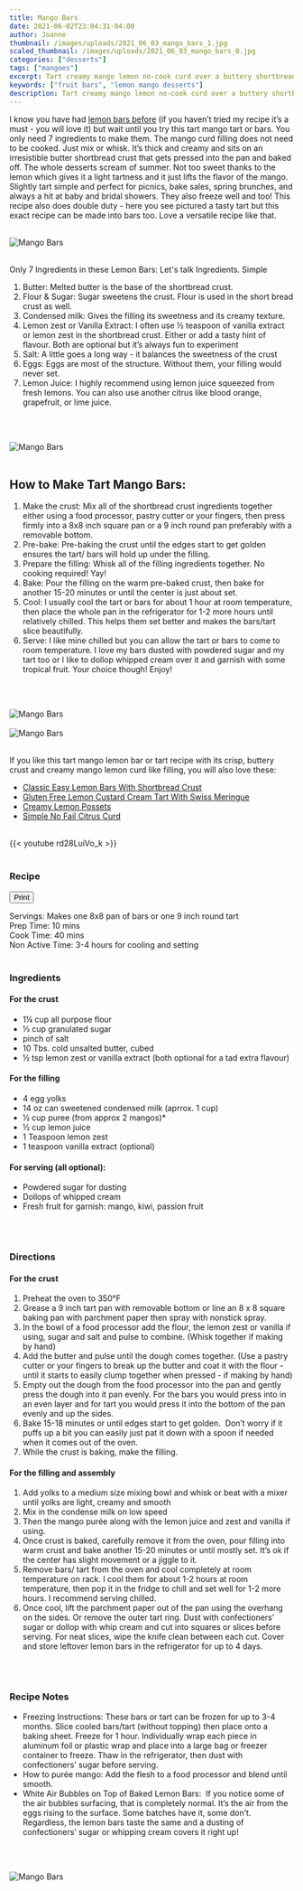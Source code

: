 ```yaml
---
title: Mango Bars
date: 2021-06-02T23:04:31-04:00
author: Joanne
thumbnail: /images/uploads/2021_06_03_mango_bars_1.jpg
scaled_thumbnail: /images/uploads/2021_06_03_mango_bars_0.jpg
categories: ["desserts"]
tags: ["mangoes"]
excerpt: Tart creamy mango lemon no-cook curd over a buttery shortbread crust made into bars or a tart
keywords: ["fruit bars", "lemon mango desserts"]
description: Tart creamy mango lemon no-cook curd over a buttery shortbread crust made into bars or a tart
---
```

<span class="blog-text">

I know you have had [lemon bars before](https://www.oliveandmango.com/classic-easy-meyer-lemon-bars-with-shortbread-crust/) (if you haven’t tried my recipe it’s a must - you will love it) but wait until you try this tart mango tart or bars. You only need 7 ingredients to make them. The mango curd filling does not need to be cooked. Just mix or whisk. It’s thick and creamy and sits on an irresistible butter shortbread crust that gets pressed into the pan and baked off. The whole desserts scream of summer. Not too sweet thanks to the lemon which gives it a light tartness and it just lifts the flavor of the mango. Slightly tart simple and perfect for picnics, bake sales, spring brunches, and always a hit at baby and bridal showers. They also freeze well and too! This recipe also does double duty - here you see pictured a tasty tart but this exact recipe can be made into bars too. Love a versatile recipe like that. 
</br>
</br>

![Mango Bars](/images/uploads/2021_06_03_mango_bars_2.jpg)
</br>
</br>

Only 7 Ingredients in these Lemon Bars: Let's talk Ingredients. Simple
1. Butter: Melted butter is the base of the shortbread crust.
1. Flour & Sugar: Sugar sweetens the crust. Flour is used in the short bread crust as well.
1. Condensed milk: Gives the filling its sweetness and its creamy texture. 
1. Lemon zest or Vanilla Extract: I often use &frac12; teaspoon of vanilla extract or lemon zest in the shortbread crust. Either or add a tasty hint of flavour. Both are optional but it’s always fun to experiment 
1. Salt: A little goes a long way - it balances the sweetness of the crust 
1. Eggs: Eggs are most of the structure. Without them, your filling would never set. 
1. Lemon Juice: I highly recommend using lemon juice squeezed from fresh lemons. You can also use another citrus like blood orange, grapefruit, or lime juice.
</br>
</br>

![Mango Bars](/images/uploads/2021_06_03_mango_bars_3.jpg)
</br>
</br>

## How to Make Tart Mango Bars: 
1. Make the crust: Mix all of the shortbread crust ingredients together either using a food processor, pastry cutter or your fingers, then press firmly into a 8x8 inch square pan or a 9 inch round pan preferably with a removable bottom.
1. Pre-bake: Pre-baking the crust until the edges start to get golden ensures the tart/ bars will hold up under the filling. 
1. Prepare the filling: Whisk all of the filling ingredients together. No cooking required! Yay!
1. Bake: Pour the filling on the warm pre-baked crust, then bake for another 15-20 minutes or until the center is just about set.
1. Cool: I usually cool the tart or bars for about 1 hour at room temperature, then place the whole pan in the refrigerator for 1-2 more hours until relatively chilled. This helps them set better and makes the bars/tart slice beautifully.
1. Serve: I like mine chilled but you can allow the tart or bars to come to room temperature. I love my bars dusted with powdered sugar and my tart too or I like to dollop whipped cream over it and garnish with some tropical fruit. Your choice though! Enjoy! 
</br>
</br>

![Mango Bars](/images/uploads/2021_06_03_mango_bars_4.jpg)
</br>
</br>
![Mango Bars](/images/uploads/2021_06_03_mango_bars_5.jpg)
</br>
</br>

If you like this tart mango lemon bar or tart recipe with its crisp, buttery crust and creamy mango lemon curd like filling, you will also love these: 
* <span class="highlight"><a rel="nofollow" href="https://www.oliveandmango.com/classic-easy-meyer-lemon-bars-with-shortbread-crust">Classic Easy Lemon Bars With Shortbread Crust</a></span>
* <span class="highlight"><a rel="nofollow" href="https://www.oliveandmango.com/gluten-free-lemon-custard-cream-tart-with-swiss-meringue">Gluten Free Lemon Custard Cream Tart With Swiss Meringue</a></span>
* <span class="highlight"><a rel="nofollow" href="https://www.oliveandmango.com/creamy-lemon-possets-infused-with-lilac">Creamy Lemon Possets</a></span>
* <span class="highlight"><a rel="nofollow" href="https://www.oliveandmango.com/how-to-make-a-simple-no-fail-citrus-curd">Simple No Fail Citrus Curd</a></span>

</br>
{{< youtube rd28LuiVo_k >}}
</br>
</br>
</span>

### Recipe
<div print_button><form>
<input type="button" value="Print" class="btn__print" onClick="window.print()">
</form></div>

<div>Servings: <span itemprop="recipeYield">Makes one 8x8 pan of bars or one 9 inch round tart </div>
<div>Prep Time: <meta itemprop="prepTime" content="PT10M">10 mins</div>
<div>Cook Time: <meta itemprop="cookTime" content="PT40M">40 mins</div>
<div>Non Active Time: 3-4 hours for cooling and setting </div>
</br>

### Ingredients

#### For the crust
* <span itemprop="recipeIngredient">1¼ cup all purpose flour</span>
* <span itemprop="recipeIngredient">&frac13; cup granulated sugar </span>
* <span itemprop="recipeIngredient">pinch of salt</span>
* <span itemprop="recipeIngredient">10 Tbs. cold unsalted butter, cubed </span>
* <span itemprop="recipeIngredient">&frac12; tsp lemon zest or vanilla extract (both optional for a tad extra flavour) </span>

#### For the filling 
* <span itemprop="recipeIngredient">4 egg yolks</span>
* <span itemprop="recipeIngredient">14 oz can sweetened condensed milk (aprrox. 1 cup)</span>
* <span itemprop="recipeIngredient">&frac12; cup puree (from approx 2 mangos)*</span>
* <span itemprop="recipeIngredient">&frac12; cup lemon juice </span>
* <span itemprop="recipeIngredient">1 Teaspoon lemon zest  </span>
* <span itemprop="recipeIngredient">1 teaspoon vanilla extract (optional) </span>

#### For serving (all optional): 
* Powdered sugar for dusting 
* Dollops of whipped cream 
* Fresh fruit for garnish: mango, kiwi, passion fruit 
</br>
</br>

### Directions
#### For the crust 
1. Preheat the oven to 350°F
2. Grease a 9 inch tart pan with removable bottom or line an 8 x 8 square baking pan with parchment paper then spray with nonstick spray. 
3. In the bowl of a food processor add the flour, the lemon zest or vanilla if using, sugar and salt and pulse to combine. (Whisk together if making by hand)
4. Add the butter and pulse until the dough comes together. (Use a pastry cutter or your fingers to break up the butter and coat it with the flour - until it starts to easily clump together when pressed - if making by hand) 
5. Empty out the dough from the food processor into the pan and gently press the dough into it pan evenly. For the bars you would press into in an even layer and for tart you would press it into the bottom of the pan evenly and up the sides. 
6. Bake 15-18 minutes or until edges start to get golden.  Don’t worry if it puffs up a bit you can easily just pat it down with a spoon if needed when it comes out of the oven.  
7. While the crust is baking, make the filling.

#### For the filling and assembly
1. Add yolks to a medium size mixing bowl and whisk or beat with a mixer until yolks are light, creamy and smooth 
2. Μix in the condense milk on low speed 
3. Then the mango purée along with the lemon juice and zest and vanilla if using. 
4. Once crust is baked, carefully remove it from the oven, pour filling into warm crust and bake another 15-20 minutes or until mostly set. It’s ok if the center has slight movement or a jiggle to it. 
5. Remove bars/ tart from the oven and cool completely at room temperature on rack. I cool them for about 1-2 hours at room temperature, then pop it in the fridge to chill and set well for 1-2 more hours. I recommend serving chilled.
6. Once cool, lift the parchment paper out of the pan using the overhang on the sides. Or remove the outer tart ring. Dust with confectioners’ sugar or dollop with whip cream and cut into squares or slices before serving. For neat slices, wipe the knife clean between each cut. Cover and store leftover lemon bars in the refrigerator for up to 4 days. 
</br>
</br>

### Recipe Notes
* Freezing Instructions: These bars or tart can be frozen for up to 3-4 months. Slice cooled bars/tart (without topping) then place onto a baking sheet. Freeze for 1 hour. Individually wrap each piece in aluminum foil or plastic wrap and place into a large bag or freezer container to freeze. Thaw in the refrigerator, then dust with confectioners’ sugar before serving.
* How to purée mango: Add the flesh to a food processor and blend until smooth.
* White Air Bubbles on Top of Baked Lemon Bars:  If you notice some of the air bubbles surfacing, that is completely normal. It’s the air from the eggs rising to the surface. Some batches have it, some don’t. Regardless, the lemon bars taste the same and a dusting of confectioners’ sugar or whipping cream covers it right up!
</br>
</br>

![Mango Bars](/images/uploads/2021_06_03_mango_bars_6.jpg)